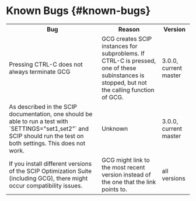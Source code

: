 # Known Bugs {#known-bugs}

<table>
  <tr>
    <th>Bug</th>
    <th>Reason</th>
    <th>Version</th>
  </tr>
  <tr>
    <td>Pressing CTRL-C does not always terminate GCG</td>
    <td>GCG creates SCIP instances for subproblems. If CTRL-C is pressed, one of these subinstances is stopped, but not the calling function of GCG.<br></td>
    <td>3.0.0, current master</td>
  </tr>
  <tr>
    <td>As described in the SCIP documentation, one should be able to run a test with
    `SETTINGS="set1,set2"` and SCIP should run the test on both settings. This does not work.</td>
    <td>Unknown</td>
    <td>3.0.0, current master</td>
  </tr>
  <tr>
    <td>If you install different versions of the SCIP Optimization Suite (including GCG), there might occur compatibility issues.</td>
    <td>GCG might link to the most recent version instead of the one that the link points to.<br></td>
    <td>all versions</td>
  </tr>
</table>
